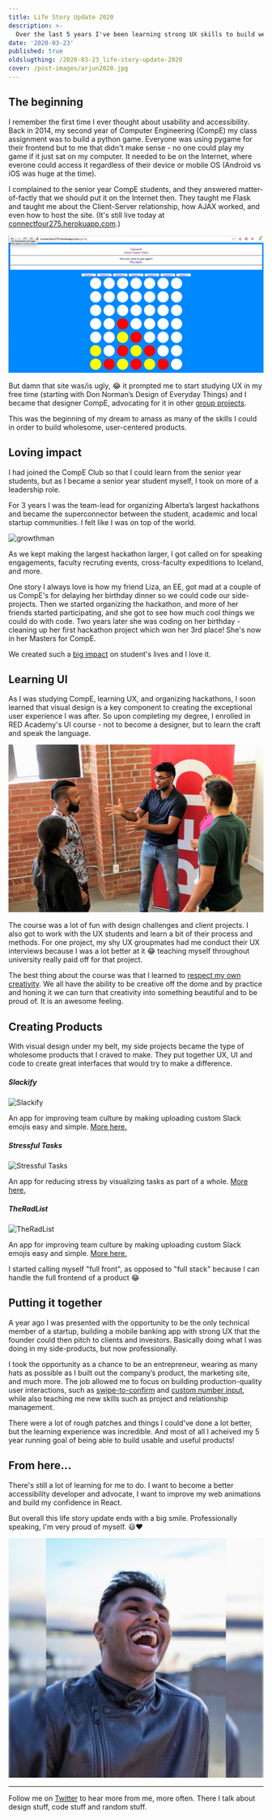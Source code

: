 ```yaml
---
title: Life Story Update 2020
description: >-
  Over the last 5 years I've been learning strong UX skills to build web interfaces and products that connect and enable people. I want to look back on this journey, thinking about where I've been and some of the specific memories I have.
date: '2020-03-23'
published: true
oldslugthing: /2020-03-23_life-story-update-2020
cover: /post-images/arjun2020.jpg
---
```


## The beginning

I remember the first time I ever thought about usability and accessibility. Back in 2014, my second year of Computer Engineering (CompE) my class assignment was to build a python game. Everyone was using pygame for their frontend but to me that didn't make sense - no one could play my game if it just sat on my computer. It needed to be on the Internet, where everone could access it regardless of their device or mobile OS (Android vs iOS was huge at the time).

I complained to the senior year CompE students, and they answered matter-of-factly that we should put it on the Internet then. They taught me Flask and taught me about the Client-Server relationship, how AJAX worked, and even how to host the site. (It's still live today at [connectfour275.herokuapp.com](connectfour275.herokuapp.com).)

<img  alt="" src="/post-images/2020-03-23_life-story-update-2020/connect4.png" />

But damn that site was/is ugly, 😂 it prompted me to start studying UX in my free time (starting with Don Norman’s Design of Everyday Things) and I became that designer CompE, advocating for it in other [group projects](https://github.com/arjunkalburgi/CloudyCar).

This was the beginning of my dream to amass as many of the skills I could in order to build wholesome, user-centered products.

## Loving impact

I had joined the CompE Club so that I could learn from the senior year students, but as I became a senior year student myself, I took on more of a leadership role.

For 3 years I was the team-lead for organizing Alberta’s largest hackathons and became the superconnector between the student, academic and local startup communities. I felt like I was on top of the world.

![growthman](https://cdn-images-1.medium.com/max/800/1*Bjt2NwoxVm5Y1RzdXhfTvw.png)

As we kept making the largest hackathon larger, I got called on for speaking engagements, faculty recruting events, cross-faculty expeditions to Iceland, and more.

One story I always love is how my friend Liza, an EE, got mad at a couple of us CompE's for delaying her birthday dinner so we could code our side-projects. Then we started organizing the hackathon, and more of her friends started participating, and she got to see how much cool things we could do with code. Two years later she was coding on her birthday - cleaning up her first hackathon project which won her 3rd place! She's now in her Masters for CompE.

We created such a [big impact](https://www.arjunkalburgi.com/writing/growth-hack-ed/) on student's lives and I love it.

## Learning UI

As I was studying CompE, learning UX, and organizing hackathons, I soon learned that visual design is a key component to creating the exceptional user experience I was after. So upon completing my degree, I enrolled in RED Academy's UI course - not to become a designer, but to learn the craft and speak the language.

<img  alt="" src="/post-images/2020-03-23_life-story-update-2020/arjunatred.jpg" />

The course was a lot of fun with design challenges and client projects. I also got to work with the UX students and learn a bit of their process and methods. For one project, my shy UX groupmates had me conduct their UX interviews because I was a lot better at it 😂 teaching myself throughout university really paid off for that project.

The best thing about the course was that I learned to [respect my own creativity](https://www.arjunkalburgi.com/writing/thinking-about-being-creative/). We all have the ability to be creative off the dome and by practice and honing it we can turn that creativity into something beautiful and to be proud of. It is an awesome feeling.

## Creating Products

With visual design under my belt, my side projects became the type of wholesome products that I craved to make. They put together UX, UI and code to create great interfaces that would try to make a difference.

##### Slackify

![Slackify](https://cdn-images-1.medium.com/max/800/1*OBm4tAGYdUiVVRzfYdsW5g.png)

An app for improving team culture by making uploading custom Slack emojis easy and simple. [More here.](https://www.arjunkalburgi.com/writing/redesigning-slackify-an-easy-custom-emoji-solution-for-slack/)

##### Stressful Tasks

![Stressful Tasks](https://cdn-images-1.medium.com/max/800/1*TR8YgL7Xt5zFyM034CKZzg.jpeg)

An app for reducing stress by visualizing tasks as part of a whole. [More here.](https://www.arjunkalburgi.com/writing/stressful-tasks-a-behavioural-design-experiment/)

##### TheRadList

![TheRadList](https://miro.medium.com/max/6720/1*3A1c7OFEVCFWX-nwayHYdQ.png)

An app for improving team culture by making uploading custom Slack emojis easy and simple. [More here.](https://github.com/theradlist/theradlist.github.io)

I started calling myself "full front", as opposed to "full stack" because I can handle the full frontend of a product 😂

## Putting it together

A year ago I was presented with the opportunity to be the only technical member of a startup, building a mobile banking app with strong UX that the founder could then pitch to clients and investors. Basically doing what I was doing in my side-products, but now professionally.

I took the opportunity as a chance to be an entrepreneur, wearing as many hats as possible as I built out the company’s product, the marketing site, and much more. The job allowed me to focus on building production-quality user interactions, such as [swipe-to-confirm](https://www.arjunkalburgi.com/writing/creating-a-swipe-to-confirm-component/) and [custom number input](https://www.arjunkalburgi.com/writing/custom-input-behaviour-for-numbers/), while also teaching me new skills such as project and relationship management.

There were a lot of rough patches and things I could've done a lot better, but the learning experience was incredible. And most of all I acheived my 5 year running goal of being able to build usable and useful products!

## From here...

There's still a lot of learning for me to do. I want to become a better accessibility developer and advocate, I want to improve my web animations and build my confidence in React.

But overall this life story update ends with a big smile. Professionally speaking, I'm very proud of myself. 😃❤️

<img  alt="" src="/post-images/arjun2020.jpg" />

---

Follow me on [Twitter](twitter.com/arjunkalbugi) to hear more from me, more often. There I talk about design stuff, code stuff and random stuff.
